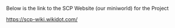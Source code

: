 Below is the link to the SCP Website (our miniworld) for the Project

https://scp-wiki.wikidot.com/
